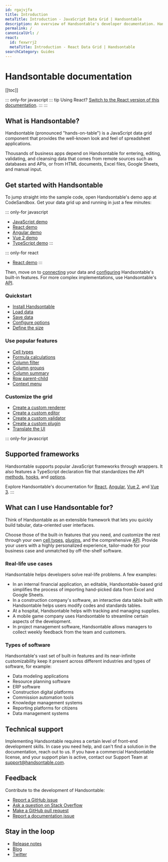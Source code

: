 ```yaml
---
id: rgajvjfa
title: Introduction
metaTitle: Introduction - JavaScript Data Grid | Handsontable
description: An overview of Handsontable's developer documentation. Handsontable is a client-side, spreadsheet-like data grid for editing data in web applications.
permalink: /
canonicalUrl: /
react:
  id: fexwrrj2
  metaTitle: Introduction - React Data Grid | Handsontable
searchCategory: Guides
---
```


# Handsontable documentation

[[toc]]

::: only-for javascript
::: tip
Using React? [Switch to the React version of this documentation](@/react/guides/getting-started/introduction.md).
:::
:::

## What is Handsontable?

Handsontable (pronounced "hands-on-table") is a JavaScript data grid component that provides the well-known look and feel of spreadsheet applications.

Thousands of business apps depend on Handsontable for entering, editing, validating, and cleansing data that comes from remote sources such as databases and APIs, or from HTML documents, Excel files, Google Sheets, and manual input.

## Get started with Handsontable

To jump straight into the sample code, open Handsontable's demo app at CodeSandbox. Get your data grid up and running in just a few minutes:

::: only-for javascript
- [JavaScript demo](https://codesandbox.io/s/handsontable-javascript-data-grid-hello-world-app-forked-zee1jw)
- [React demo](https://codesandbox.io/s/handsontable-react-data-grid-hello-world-app-forked-16c9gw)
- [Angular demo](https://codesandbox.io/s/handsontable-angular-data-grid-hello-world-app-forked-fz9zrz)
- [Vue 2 demo](https://codesandbox.io/s/handsontable-vue-data-grid-hello-world-app-forked-6z4395)
- [TypeScript demo](https://codesandbox.io/s/handsontable-typescript-data-grid-hello-world-app-forked-xd6xek)
:::

::: only-for react
- [React demo](https://codesandbox.io/s/handsontable-react-data-grid-hello-world-app-forked-16c9gw)
:::

Then, move on to [connecting](@/guides/getting-started/binding-to-data.md) your data and [configuring](@/guides/getting-started/configuration-options.md) Handsontable's built-in features. For more complex implementations, use Handsontable's [API](@/api/introduction.md).

### Quickstart

- [Install Handsontable](@/guides/getting-started/installation.md)
- [Load data](@/guides/getting-started/binding-to-data.md)
- [Save data](@/guides/getting-started/saving-data.md)
- [Configure options](@/guides/getting-started/configuration-options.md)
- [Define the size](@/guides/getting-started/grid-size.md)

### Use popular features

- [Cell types](@/guides/cell-types/cell-type.md)
- [Formula calculations](@/guides/formulas/formula-calculation.md)
- [Column filter](@/guides/columns/column-filter.md)
- [Column groups](@/guides/columns/column-groups.md)
- [Column summary](@/guides/columns/column-summary.md)
- [Row parent-child](@/guides/rows/row-parent-child.md)
- [Context menu](@/guides/accessories-and-menus/context-menu.md)

### Customize the grid

- [Create a custom renderer](@/guides/cell-functions/cell-renderer.md)
- [Create a custom editor](@/guides/cell-functions/cell-editor.md)
- [Create a custom validator](@/guides/cell-functions/cell-validator.md)
- [Create a custom plugin](@/guides/tools-and-building/custom-plugins.md)
- [Translate the UI](@/guides/internationalization/language.md)

::: only-for javascript
## Supported frameworks

Handsontable supports popular JavaScript frameworks through wrappers. It also features a TypeScript declaration file that standardizes the API [methods](@/api/core.md), [hooks](@/api/hooks.md), and [options](@/api/options.md).

Explore Handsontable's documentation for [React](@/react/guides/getting-started/introduction.md), [Angular](@/guides/integrate-with-angular/angular-installation.md), [Vue 2](@/guides/integrate-with-vue/vue-installation.md), and [Vue 3](@/guides/integrate-with-vue3/vue3-installation.md).
:::

## What can I use Handsontable for?

Think of Handsontable as an extensible framework that lets you quickly build tabular, data-oriented user interfaces.

Choose those of the built-in features that you need, and customize the rest through your own [cell types](@/guides/cell-types/cell-type.md), [plugins](@/guides/tools-and-building/custom-plugins.md), and the comprehensive [API](@/api/introduction.md). Provide your users with a highly personalized experience, tailor-made for your business case and unmatched by off-the-shelf software.

### Real-life use cases

Handsontable helps developers solve real-life problems. A few examples:

- In an internal financial application, an editable, Handsontable-based grid simplifies the process of importing hand-picked data from Excel and Google Sheets.
- In a construction company's software, an interactive data table built with Handsontable helps users modify codes and standards tables.
- At a hospital, Handsontable helps with tracking and managing supplies.
- A mobile game company uses Handsontable to streamline certain aspects of the development.
- In project management software, Handsontable allows managers to collect weekly feedback from the team and customers.

### Types of software

Handsontable's vast set of built-in features and its near-infinite customizability keep it present across different industries and types of software, for example:

- Data modeling applications
- Resource planning software
- ERP software
- Construction digital platforms
- Commission automation tools
- Knowledge management systems
- Reporting platforms for citizens
- Data management systems

## Technical support

Implementing Handsontable requires a certain level of front-end development skills. In case you need help, and can't find a solution in the documentation, reach out to us. If you have a commercial Handsontable license, and your support plan is active, contact our Support Team at [support@handsontable.com](mailto:support@handsontable.com).

## Feedback

Contribute to the development of Handsontable:

- [Report a GitHub issue](https://github.com/handsontable/handsontable/issues/new/choose)
- [Ask a question on Stack Overflow](https://stackoverflow.com/questions/tagged/handsontable)
- [Make a GitHub pull request](https://github.com/handsontable/handsontable/pulls)
- [Report a documentation issue](https://github.com/handsontable/handsontable/issues/new?assignees=&labels=Docs%3A+Content&template=02-documentation.md&title=Docs%3A+)

## Stay in the loop

- [Release notes](@/guides/upgrade-and-migration/release-notes.md)
- [Blog](https://handsontable.com/blog)
- [Twitter](https://twitter.com/handsontable)
